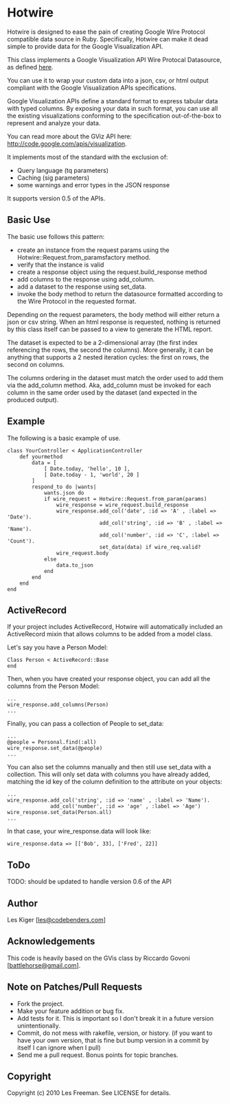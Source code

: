 # Hotwire

Hotwire is designed to ease the pain of creating Google Wire Protocol compatible data source in Ruby. Specifically, Hotwire can make it dead simple to provide data for the Google Visualization API.

This class implements a Google Visualization API Wire Protocal Datasource, as defined [here](http://code.google.com/intl/it/apis/visualization/documentation/dev/implementing_data_source.html).

You can use it to wrap your custom data into a json, csv, or html output compliant with the Google Visualization APIs specifications.

Google Visualization APIs define a standard format to express tabular data with typed columns. By exposing your data in such format, you can use all the existing visualizations conforming to the specification out-of-the-box to represent and analyze your data.

You can read more about the GViz API here: http://code.google.com/apis/visualization.

It implements most of the standard with the exclusion of:
  * Query language (tq parameters)
  * Caching (sig parameters)
  * some warnings and error types in the JSON response

It supports version 0.5 of the APIs.

## Basic Use
The basic use follows this pattern:

* create an instance from the request params using the Hotwire::Request.from_paramsfactory method.
* verify that the instance is valid
* create a response object using the request.build_response method
* add columns to the response using add_column.
* add a dataset to the response using set_data.
* invoke the body method to return the datasource formatted according to the Wire Protocol in the requested format.

Depending on the request parameters, the body method will either return a json or csv string. When an html response is requested, nothing is returned by this class itself can be passed to a view to generate the HTML report.

The dataset is expected to be a 2-dimensional array (the first index referencing the rows, the second the columns). More generally, it can be anything that supports a 2 nested iteration cycles: the first on rows, the second on columns.

The columns ordering in the dataset must match the order used to add them via the add_column method. Aka, add_column must be invoked for each column in the same order used by the dataset (and expected in the produced output).

## Example
The following is a basic example of use. 

    class YourController < ApplicationController
        def yourmethod
            data = [
                [ Date.today, 'hello', 10 ],
                [ Date.today - 1, 'world', 20 ]
            ]
            respond_to do |wants|
                wants.json do
                if wire_request = Hotwire::Request.from_param(params)
                    wire_response = wire_request.build_response
                    wire_response.add_col('date', :id => 'A' , :label => 'Date').
                                  add_col('string', :id => 'B' , :label => 'Name').
                                  add_col('number', :id => 'C', :label => 'Count').
                                  set_data(data) if wire_req.valid?
                    wire_request.body
                else
                    data.to_json
                end
            end
        end
    end

## ActiveRecord ##

If your project includes ActiveRecord, Hotwire will automatically included an ActiveRecord mixin that allows columns to be added from a model class.

Let's say you have a Person Model:
    
    Class Person < ActiveRecord::Base
    end
    
Then, when you have created your response object, you can add all the columns from the Person Model: 

    ...
    wire_response.add_columns(Person)
    ...
    
Finally, you can pass a collection of People to set_data:

    ...
    @people = Personal.find(:all)
    wire_response.set_data(@people)
    ...
    
You can also set the columns manually and then still use set_data with a collection. This will only set data with columns you have already added, matching the id key of the column definition to the attribute on your objects:

    ...
    wire_response.add_col('string', :id => 'name' , :label => 'Name').
                  add_col('number', :id => 'age' , :label => 'Age')
    wire_response.set_data(Person.all)
    ...
    
In that case, your wire_response.data will look like:

    wire_response.data => [['Bob', 33], ['Fred', 22]]
                  
    
## ToDo
TODO: should be updated to handle version 0.6 of the API

## Author ##
Les Kiger [les@codebenders.com]

## Acknowledgements
This code is heavily based on the GVis class by Riccardo Govoni [battlehorse@gmail.com].

## Note on Patches/Pull Requests
 
* Fork the project.
* Make your feature addition or bug fix.
* Add tests for it. This is important so I don't break it in a
  future version unintentionally.
* Commit, do not mess with rakefile, version, or history.
  (if you want to have your own version, that is fine but bump version in a commit by itself I can ignore when I pull)
* Send me a pull request. Bonus points for topic branches.

## Copyright

Copyright (c) 2010 Les Freeman. See LICENSE for details.
